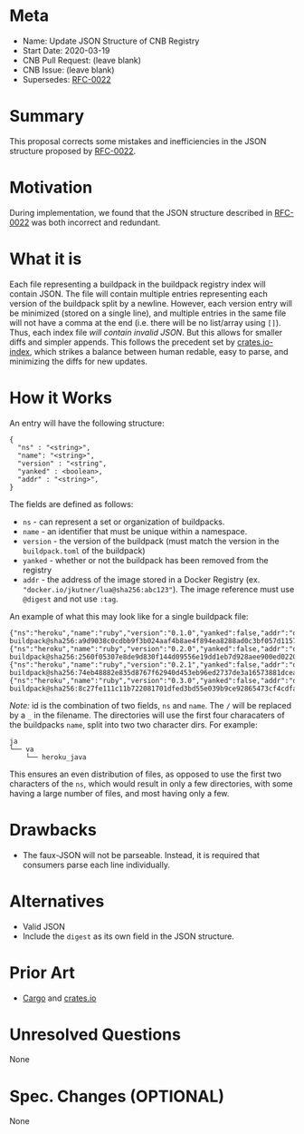 # Meta
[meta]: #meta
- Name: Update JSON Structure of CNB Registry
- Start Date: 2020-03-19
- CNB Pull Request: (leave blank)
- CNB Issue: (leave blank)
- Supersedes: [RFC-0022](https://github.com/buildpacks/rfcs/blob/master/text/0022-client-side-buildpack-registry.md)

# Summary
[summary]: #summary

This proposal corrects some mistakes and inefficiencies in the JSON structure proposed by [RFC-0022](https://github.com/buildpacks/rfcs/blob/master/text/0022-client-side-buildpack-registry.md).

# Motivation
[motivation]: #motivation

During implementation, we found that the JSON structure described in [RFC-0022](https://github.com/buildpacks/rfcs/blob/master/text/0022-client-side-buildpack-registry.md) was both incorrect and redundant.

# What it is
[what-it-is]: #what-it-is

Each file representing a buildpack in the buildpack registry index will contain JSON. The file will contain multiple entries representing each version of the buildpack split by a newline. However, each version entry will be minimized (stored on a single line), and multiple entries in the same file will not have a comma at the end (i.e. there will be no list/array using `[]`). Thus, each index file *will contain invalid JSON*. But this allows for smaller diffs and simpler appends. This follows the precedent set by [crates.io-index](https://github.com/rust-lang/crates.io-index), which strikes a balance between human redable, easy to parse, and minimizing the diffs for new updates.

# How it Works
[how-it-works]: #how-it-works

An entry will have the following structure:

```
{
  "ns" : "<string>",
  "name": "<string>",
  "version" : "<string",
  "yanked" : <boolean>,
  "addr" : "<string>",
}
```

The fields are defined as follows:

* `ns` - can represent a set or organization of buildpacks.
* `name` - an identifier that must be unique within a namespace.
* `version` - the version of the buildpack (must match the version in the `buildpack.toml` of the buildpack)
* `yanked` - whether or not the buildpack has been removed from the registry
* `addr` - the address of the image stored in a Docker Registry (ex. `"docker.io/jkutner/lua@sha256:abc123"`). The image reference must use `@digest` and not use `:tag`.

An example of what this may look like for a single buildpack file:

```
{"ns":"heroku","name":"ruby","version":"0.1.0","yanked":false,"addr":"docker.io/hone/ruby-buildpack@sha256:a9d9038c0cdbb9f3b024aaf4b8ae4f894ea8288ad0c3bf057d1157c74601b906"}
{"ns":"heroku","name":"ruby","version":"0.2.0","yanked":false,"addr":"docker.io/hone/ruby-buildpack@sha256:2560f05307e8de9d830f144d09556e19dd1eb7d928aee900ed02208ae9727e7a"}
{"ns":"heroku","name":"ruby","version":"0.2.1","yanked":false,"addr":"docker.io/hone/ruby-buildpack@sha256:74eb48882e835d8767f62940d453eb96ed2737de3a16573881dcea7dea769df7"}
{"ns":"heroku","name":"ruby","version":"0.3.0","yanked":false,"addr":"docker.io/hone/ruby-buildpack@sha256:8c27fe111c11b722081701dfed3bd55e039b9ce92865473cf4cdfa918071c566"}
```

*Note:* id is the combination of two fields, `ns` and `name`. The `/` will be replaced by a `_` in the filename. The directories will use the first four characaters of the buildpacks `name`, split into two two character dirs. For example:

```
ja
└── va
    └── heroku_java
```

This ensures an even distribution of files, as opposed to use the first two characters of the `ns`, which would result in only a few directories, with some having a large number of files, and most having only a few.

# Drawbacks
[drawbacks]: #drawbacks

- The faux-JSON will not be parseable. Instead, it is required that consumers parse each line individually.

# Alternatives
[alternatives]: #alternatives

- Valid JSON
- Include the `digest` as its own field in the JSON structure.

# Prior Art
[prior-art]: #prior-art

- [Cargo](https://doc.rust-lang.org/cargo/) and [crates.io](https://crates.io/)

# Unresolved Questions
[unresolved-questions]: #unresolved-questions

None

# Spec. Changes (OPTIONAL)
[spec-changes]: #spec-changes

None
